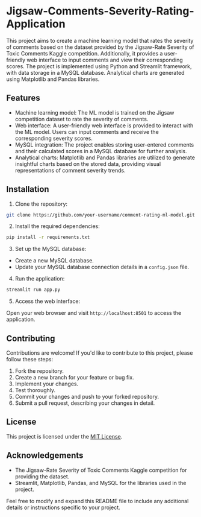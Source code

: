 # Jigsaw-Comments-Severity-Rating-Application

This project aims to create a machine learning model that rates the severity of comments based on the dataset provided by the Jigsaw-Rate Severity of Toxic Comments Kaggle competition. Additionally, it provides a user-friendly web interface to input comments and view their corresponding scores. The project is implemented using Python and Streamlit framework, with data storage in a MySQL database. Analytical charts are generated using Matplotlib and Pandas libraries.

## Features

- Machine learning model: The ML model is trained on the Jigsaw competition dataset to rate the severity of comments.
- Web interface: A user-friendly web interface is provided to interact with the ML model. Users can input comments and receive the corresponding severity scores.
- MySQL integration: The project enables storing user-entered comments and their calculated scores in a MySQL database for further analysis.
- Analytical charts: Matplotlib and Pandas libraries are utilized to generate insightful charts based on the stored data, providing visual representations of comment severity trends.

## Installation

1. Clone the repository:

```bash
git clone https://github.com/your-username/comment-rating-ml-model.git
```

2. Install the required dependencies:

```bash
pip install -r requirements.txt
```

3. Set up the MySQL database:

- Create a new MySQL database.
- Update your MySQL database connection details in a `config.json` file.

4. Run the application:

```bash
streamlit run app.py
```

5. Access the web interface:

Open your web browser and visit `http://localhost:8501` to access the application.

## Contributing

Contributions are welcome! If you'd like to contribute to this project, please follow these steps:

1. Fork the repository.
2. Create a new branch for your feature or bug fix.
3. Implement your changes.
4. Test thoroughly.
5. Commit your changes and push to your forked repository.
6. Submit a pull request, describing your changes in detail.

## License

This project is licensed under the [MIT License](LICENSE).

## Acknowledgements

- The Jigsaw-Rate Severity of Toxic Comments Kaggle competition for providing the dataset.
- Streamlit, Matplotlib, Pandas, and MySQL for the libraries used in the project.

Feel free to modify and expand this README file to include any additional details or instructions specific to your project.

